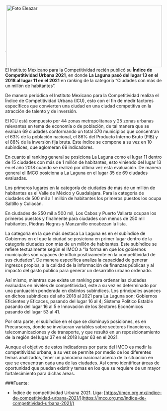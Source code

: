 
<p>
   <a title="ir a Otras Publicaciones" href="http://www.trcimplan.gob.mx/autores/pedro-eleazar-gonzalez-valdez.html"><img class="img-responsive contenido-imagen" src="../imagenes/128/lic-pedro-eleazar-gonzalez-valdez-top2.png" align="right" alt="Foto Eleazar" width="500" height="200"></a>
</p>

</br></br></br></br></br></br></br></br>

---


El Instituto Mexicano para la Competitividad recién publicó su **Índice de Competitividad Urbana 2021**, en donde **La Laguna pasó del lugar 13 en el 2018 al lugar 11 en el 2021** en ranking de la categoría “Ciudades con más de un millón de habitantes”.

De manera periódica el Instituto Mexicano para la Competitividad realiza el Índice de Competitividad Urbana (ICU), esto con el fin de medir factores específicos que convierten una ciudad en una ciudad competitiva en la atracción de talento y de inversión.

El ICU está compuesto por 44 zonas metropolitanas y 25 zonas urbanas relevantes en tema de economía o de población, de tal manera que se evalúan 69 ciudades conformando un total 370 municipios que concentran el 63% de la población nacional, el 86% del Producto Interno Bruto (PIB) y el 88% de la inversión fija bruta. Este índice se compone a su vez en 10 subíndices, que aglomeran 69 indicadores.

En cuanto al ranking general se posiciona La Laguna como el lugar 11 dentro de 15 ciudades con más de 1 millón de habitantes, esto viniendo del lugar 13 en el año 2018 cuando se realizó por última vez esta evaluación. De manera general el IMCO posiciona a La Laguna en el lugar 35 de 69 ciudades evaluadas.

Los primeros lugares en la categoría de ciudades de más de un millón de habitantes es el Valle de México y Guadalajara. Para la categoría de ciudades de 500 mil a 1 millón de habitantes los primeros puestos los ocupa Saltillo y Culiacán.

En ciudades de 250 mil a 500 mil, Los Cabos y Puerto Vallarta ocupan los primeros puestos y finalmente para ciudades con menos de 250 mil habitantes, Piedras Negras y Manzanillo encabezan la lista.

La categoría en la que más destaca La Laguna es en el subíndice de Gobiernos en el que la ciudad se posiciona en primer lugar dentro de la categoría ciudades con más de un millón de habitantes. Este subíndice se refiere textualmente según el IMCO a “la forma en que los gobiernos municipales son capaces de influir positivamente en la competitividad de sus ciudades”. De manera específica analiza la capacidad de generar ingresos propios, a la calidad de la información de finanzas públicas y al impacto del gasto público para generar un desarrollo urbano ordenado.

Así mismo, mientras que existe un ranking para ordenar las ciudades evaluadas en niveles de competitividad, este a su vez es determinado por una puntuación ponderada en distintos subíndices. Los principales avances en dichos subíndices del año 2018 al 2021 para La Laguna son; Gobiernos Eficientes y Eficaces, pasando del lugar 16 al 4; Sistema Político Estable pasando del lugar 16 al 5 e Innovación de los Sectores Económicos pasando del lugar 53 al 41.

Por otra parte, el subíndice en el que se disminuyó posiciones, es en Precursores, donde se involucran variables sobre sectores financieros, telecomunicaciones y de transporte, y que resultó en un reposicionamiento de la región del lugar 37 en el 2018 lugar 63 en el 2021.

Aunque el objetivo de estos indicadores por parte del IMCO es medir la competitividad urbana, a su vez se permite por medio de los diferentes temas analizados, tener un panorama nacional acerca de la situación en que se encuentran cada una de las ciudades. Así como identificar áreas de oportunidad que puedan existir y temas en los que se requiere de un mayor fortalecimiento para dichas áreas.

###Fuente:

- Índice de competitividad Urbana 2021. Liga: [https://imco.org.mx/indice-de-competitividad-urbana-2021/](https://imco.org.mx/indice-de-competitividad-urbana-2021/)
